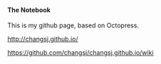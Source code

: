#### The Notebook

This is my github page, based on Octopress.

http://changsj.github.io/

https://github.com/changsj/changsj.github.io/wiki
